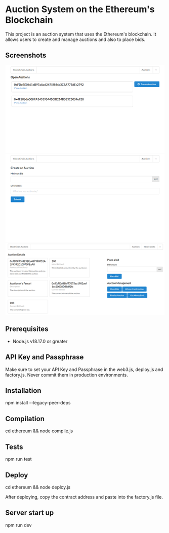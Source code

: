 # Auction System on the Ethereum's Blockchain

This project is an auction system that uses the Ethereum's blockchain. It allows users to create and manage auctions and also to place bids.

## Screenshots

![Listing Auctions](image01.png)
![Auction creation](image02.png)
![Auction details](image03.png)

## Prerequisites

- Node.js v18.17.0 or greater

## API Key and Passphrase

Make sure to set your API Key and Passphrase in the web3.js, deploy.js and factory.js. Never commit them in production environments.

## Installation

npm install --legacy-peer-deps

## Compilation

cd ethereum && node compile.js

## Tests

npm run test

## Deploy

cd ethereum && node deploy.js

After deploying, copy the contract address and paste into the factory.js file.

## Server start up

npm run dev
